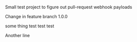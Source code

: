 Small test project to figure out pull-request webhook payloads

Change in feature branch 1.0.0

some thing 
test test test

Another line
